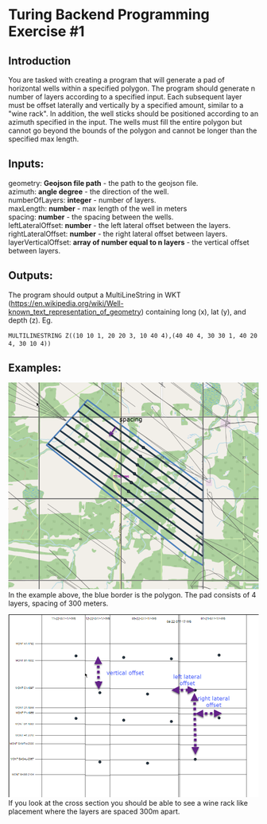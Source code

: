 # Turing Backend Programming Exercise #1

## Introduction
You are tasked with creating a program that will generate a pad of horizontal wells within a  specified polygon. The program should generate n number of layers according to a specified input. Each subsequent layer must be offset laterally and vertically by a specified amount, similar to a "wine rack". In addition, the well sticks should be positioned according to an azimuth specified in the input. The wells must fill the entire polygon but cannot go beyond the bounds of the polygon and cannot be longer than the specified max length.

## Inputs:
geometry: **Geojson file path** - the path to the geojson file.  
azimuth: **angle degree** - the direction of the well.  
numberOfLayers: **integer** - number of layers.  
maxLength: **number**  - max length of the well in meters   
spacing: **number** - the spacing between the wells.  
leftLateralOffset: **number** - the left lateral offset between the layers.  
rightLateralOffset: **number** - the right lateral offset between layers.  
layerVerticalOffset: **array of number equal to n layers** - the vertical offset between layers.  


## Outputs:
The program should output a MultiLineString in WKT (https://en.wikipedia.org/wiki/Well-known_text_representation_of_geometry) containing long (x), lat (y), and depth (z). Eg.

    MULTILINESTRING Z((10 10 1, 20 20 3, 10 40 4),(40 40 4, 30 30 1, 40 20 4, 30 10 4))


## Examples:
![Top Down Example](pad-generator-example.png)   
In the example above, the blue border is the polygon. The pad consists of 4 layers, spacing of 300 meters.

![Cross Section example](pad-generator-example2.png)  
If you look at the cross section you should be able to see a wine rack like placement where the  layers are spaced 300m apart.
